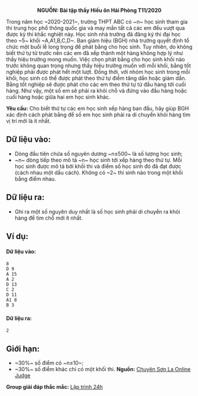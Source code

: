 **<center>NGUỒN: Bài tập thầy Hiếu ôn Hải Phòng T11/2020</center>**

Trong năm học ~2020-2021~, trường THPT ABC có ~n~ học sinh tham gia thi trung học phổ thông quốc gia và may mắn tất cả các em đều vượt qua được kỳ thi khắc nghiệt này. Học sinh nhà trường đã đăng ký thi đại học theo ~5~ khối ~A,A1,B,C,D~. Ban giám hiệu (BGH) nhà trường quyết định tổ chức một buổi lễ long trọng để phát bằng cho học sinh. Tuy nhiên, do không biết thứ tự từ trước nên các em đã xếp thành một hàng không hợp lý như thầy hiệu trưởng mong muốn. Việc chọn phát bằng cho học sinh khối nào trước không quan trọng nhưng thầy hiệu trưởng muốn với mỗi khối, bằng tốt nghiệp phải được phát hết một lượt. Đồng thời, với nhóm học sinh trong mỗi khối, học sinh có thể được phát theo thứ tự điểm tăng dần hoặc giảm dần. Bằng tốt nghiệp sẽ được phát cho các em theo thứ tự từ đầu hàng tới cuối hàng. Như vậy, một số em sẽ phải ra khỏi chỗ và đứng vào đầu hàng hoặc cuối hàng hoặc giữa hai em học sinh khác.

**Yêu cầu:** Cho biết thứ tự các em học sinh xếp hàng ban đầu, hãy giúp BGH xác định cách phát bằng để số em học sinh phải ra di chuyển khỏi hàng tìm vị trí mới là ít nhất.

## Dữ liệu vào:
- Dòng đầu tiên chứa số nguyên dương ~n≤500~ là số lượng học sinh;
- ~n~ dòng tiếp theo mô tả ~n~ học sinh tới xếp hàng theo thứ tự. Mỗi học sinh được mô tả bởi khối thi và điểm số học sinh đó đã đạt được (cách nhau một dấu cách). Không có ~2~ thí sinh nào trong một khối bằng điểm nhau.

## Dữ liệu ra:
- Ghi ra một số nguyên duy nhất là số học sinh phải di chuyển ra khỏi hàng để tìm chỗ mới ít nhất.

## Ví dụ:
#### Dữ liệu vào:
```
8
D 9
A 15
A 2
D 13
C 2
D 11
A1 8
B 3
```

#### Dữ liệu ra:
```
2
```

## Giới hạn:
- ~30\%~ số điểm có ~n≤10~;
- ~30\%~ số điểm khác chỉ có một khối thi.
**Nguồn:** [Chuyên Sơn La Online Judge](http://csloj.ddns.net/)

**Group giải đáp thắc mắc:** [Lập trình 24h](https://www.facebook.com/groups/1386904321519984)